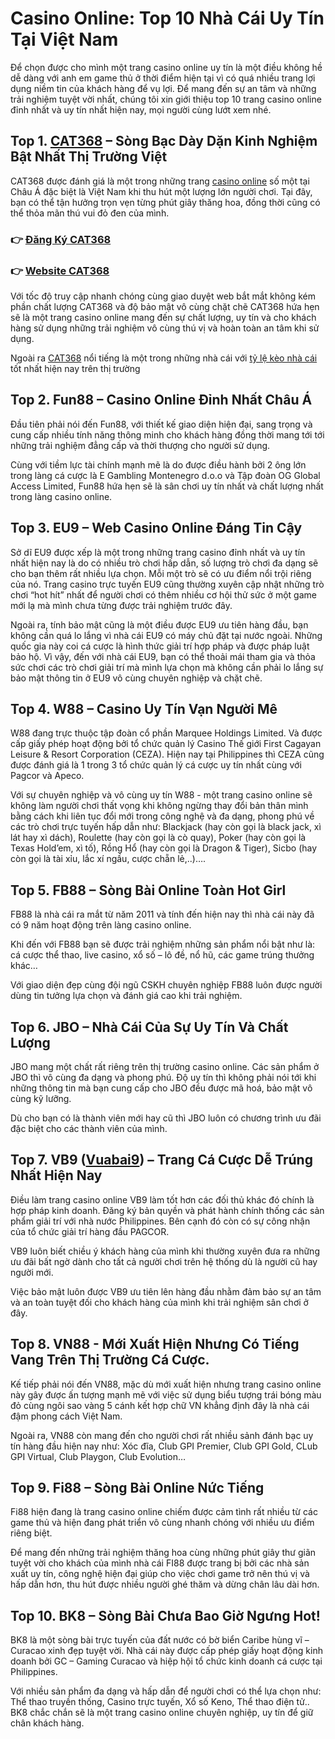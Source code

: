 # Casino Online: Top 10 Nhà Cái Uy Tín Tại Việt Nam

Để chọn được cho mình một trang casino online uy tín là một điều không hề dễ dàng với anh em game thủ ở thời điểm hiện tại vì có quá nhiều trang lợi dụng niềm tin của khách hàng để vụ lợi. Để mang đến sự an tâm và những trải nghiệm tuyệt vời nhất, chúng tôi xin giới thiệu top 10 trang casino online đỉnh nhất và uy tín nhất hiện nay, mọi người cùng lướt xem nhé.

## Top 1. [CAT368](http://cat368.net/) – Sòng Bạc Dày Dặn Kinh Nghiệm Bật Nhất Thị Trường Việt
CAT368 được đánh giá là một trong những trang [casino online](https://cat368.net/casino-online/) số một tại Châu Á đặc biệt là Việt Nam khi thu hút một lượng lớn người chơi. Tại đây, bạn có thể tận hưởng trọn vẹn từng phút giây thăng hoa, đồng thời cũng có thể thỏa mãn thú vui đỏ đen của mình.

### 👉 [Đăng Ký CAT368](https://cat368.club/sign-up)
### 👉 [Website CAT368](https://cat368.net/)

Với tốc độ truy cập nhanh chóng cùng giao duyệt web bắt mắt không kém phần chất lượng CAT368 và độ bảo mật vô cùng chặt chẽ CAT368 hứa hẹn sẽ là một trang casino online mang đến sự chất lượng, uy tín và cho khách hàng sử dụng những trải nghiệm vô cùng thú vị và hoàn toàn an tâm khi sử dụng.

Ngoài ra [CAT368](https://atom.io/themes/cat368) nổi tiếng là một trong những nhà cái với [tỷ lệ kèo nhà cái](https://cat368.net/soi-keo-nha-cai-viet-nam-hom-nay/) tốt nhất hiện nay trên thị trường

## Top 2. Fun88 – Casino Online Đỉnh Nhất Châu Á
Đầu tiên phải nói đến Fun88, với thiết kế giao diện hiện đại, sang trọng và cung cấp nhiều tính năng thông minh cho khách hàng đồng thời mang tới tới những trải nghiệm đẳng cấp và thời thượng cho người sử dụng.

Cùng với tiềm lực tài chính mạnh mẽ là do được điều hành bởi 2 ông lớn trong làng cá cược là E Gambling Montenegro d.o.o và Tập đoàn OG Global Access Limited, Fun88 hứa hẹn sẽ là sân chơi uy tín nhất và chất lượng nhất trong làng casino online.

## Top 3. EU9 – Web Casino Online Đáng Tin Cậy
Sở dĩ EU9 được xếp là một trong những trang casino đỉnh nhất và uy tín nhất hiện nay là do có nhiều trò chơi hấp dẫn, số lượng trò chơi đa dạng sẽ cho bạn thêm rất nhiều lựa chọn. Mỗi một trò sẽ có ưu điểm nổi trội riêng của nó. Trang casino trực tuyến EU9 cũng thường xuyên cập nhật những trò chơi “hot hít” nhất để người chơi có thêm nhiều cơ hội thử sức ở một game mới lạ mà mình chưa từng được trải nghiệm trước đây.

Ngoài ra, tính bảo mật cũng là một điều được EU9 ưu tiên hàng đầu, bạn không cần quá lo lắng vì nhà cái EU9 có máy chủ đặt tại nước ngoài.  Những quốc gia này coi cá cược là hình thức giải trí hợp pháp và được pháp luật bảo hộ. Vì vậy, đến với nhà cái EU9, bạn có thể thoải mái tham gia và thỏa sức chơi các trò chơi giải trí mà mình lựa chọn mà không cần phải lo lắng sự bảo mật thông tin ở EU9 vô cùng chuyên nghiệp và chặt chẽ.


## Top 4. W88 – Casino Uy Tín Vạn Người Mê
W88 đang trực thuộc tập đoàn cổ phần Marquee Holdings Limited. Và được cấp giấy phép hoạt động bởi tổ chức quản lý Casino Thế giới First Cagayan Leisure & Resort Corporation (CEZA). Hiện nay tại Philippines thì CEZA cũng được đánh giá là 1 trong 3 tổ chức quản lý cá cược uy tín nhất cùng với Pagcor và Apeco.

Với sự chuyên nghiệp và vô cùng uy tín W88 - một trang casino online sẽ không làm người chơi thất vọng khi không ngừng thay đổi bản thân mình bằng cách khi liên tục đổi mới trong công nghệ và đa dạng, phong phú về các trò chơi trực tuyến hấp dẫn như: Blackjack (hay còn gọi là black jack, xì lát hay xì dách), Roulette (hay còn gọi là cò quay), Poker (hay còn gọi là Texas Hold’em, xì tố), Rồng Hổ (hay còn gọi là Dragon & Tiger), Sicbo (hay còn gọi là tài xỉu, lắc xí ngầu, cược chẵn lẻ,..)….

## Top 5. FB88 – Sòng Bài Online Toàn Hot Girl
FB88 là nhà cái ra mắt từ năm 2011 và tính đến hiện nay thì nhà cái này đã có 9 năm hoạt động trên làng casino online.

Khi đến với FB88 bạn sẽ được trải nghiệm những sản phẩm nổi bật như là: cá cược thể thao, live casino, xổ số – lô đề, nổ hũ, các game trúng thưởng khác…

Với giao diện đẹp cùng đội ngũ CSKH chuyên nghiệp FB88 luôn được người dùng tin tưởng lựa chọn và đánh giá cao khi trải nghiệm.

## Top 6. JBO – Nhà Cái Của Sự Uy Tín Và Chất Lượng
JBO mang một chất rất riêng trên thị trường casino online. Các sản phẩm ở JBO thì vô cùng đa dạng và phong phú. Độ uy tín thì không phải nói tới khi những thông tin mà bạn cung cấp cho JBO đều được mã hoá, bảo mật vô cùng kỹ lưỡng.

Dù cho bạn có là thành viên mới hay cũ thì JBO luôn có chương trình ưu đãi đặc biệt cho các thành viên của mình.

## Top 7. VB9 ([Vuabai9](https://vuabai9vnn.club/)) – Trang Cá Cược Dễ Trúng Nhất Hiện Nay
Điều làm trang casino online VB9 làm tốt hơn các đối thủ khác đó chính là hợp pháp kinh doanh. Đăng ký bản quyền và phát hành chính thống các sản phẩm giải trí với nhà nước Philippines. Bên cạnh đó còn có sự công nhận của tổ chức giải trí hàng đầu PAGCOR.

VB9 luôn biết chiều ý khách hàng của mình khi thường xuyên đưa ra những ưu đãi bất ngờ dành cho tất cả người chơi trên hệ thống dù là người cũ hay người mới.

Việc bảo mật luôn được VB9 ưu tiên lên hàng đầu nhằm đảm bảo sự an tâm và an toàn tuyệt đối cho khách hàng của mình khi trải nghiệm sân chơi ở đây.

## Top 8. VN88 - Mới Xuất Hiện Nhưng Có Tiếng Vang Trên Thị Trường Cá Cược.
Kế tiếp phải nói đến VN88, mặc dù mới xuất hiện nhưng trang casino online này gây được ấn tượng mạnh mẽ với việc sử dụng biểu tượng trái bóng màu đỏ cùng ngôi sao vàng 5 cánh kết hợp chữ VN khẳng định đây là nhà cái đậm phong cách Việt Nam.

Ngoài ra, VN88 còn mang đến cho người chơi rất nhiều sảnh đánh bạc uy tín hàng đầu hiện nay như: Xóc đĩa, Club GPI Premier, Club GPI Gold, CLub GPI Virtual, Club Playgon, Club Evolution…

## Top 9. Fi88 – Sòng Bài Online Nức Tiếng

Fi88 hiện đang là trang casino online chiếm được cảm tình rất nhiều từ các game thủ và hiện đang phát triển vô cùng nhanh chóng với nhiều ưu điểm riêng biệt.

Để mang đến những trải nghiệm thăng hoa cùng những phút giây thư giãn tuyệt vời cho khách của mình  nhà cái FI88 được trang bị bởi các nhà sản xuất uy tín, công nghệ hiện đại giúp cho việc chơi game trở nên thú vị và hấp dẫn hơn, thu hút được nhiều người ghé thăm và dừng chân lâu dài hơn.

## Top 10. BK8 – Sòng Bài Chưa Bao Giờ Ngưng Hot!
BK8 là một sòng bài trực tuyến của đất nước có bờ biển Caribe hùng vĩ – Curacao xinh đẹp tuyệt vời. Nhà cái này được cấp phép giấy hoạt động kinh doanh bởi GC – Gaming Curacao và hiệp hội tổ chức kinh doanh cá cược tại Philippines.

Với nhiều sản phẩm đa dạng và hấp dẫn để người chơi có thể lựa chọn như: Thể thao truyền thống, Casino trực tuyến, Xổ số Keno, Thể thao điện tử.. BK8 chắc chắn sẽ là một trang casino online chuyên nghiệp, uy tín để giữ chân khách hàng.
